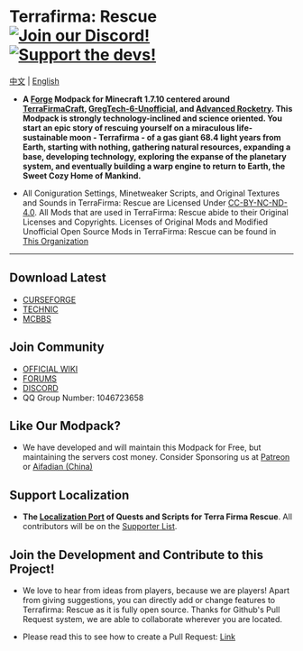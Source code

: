 # Terrafirma: Rescue [![Join our Discord!](https://img.shields.io/badge/Discord-Join%20Us-blue)](https://discord.gg/BWn6E94) [![Support the devs!](https://img.shields.io/badge/Patreon-Support-orange.svg?style=flat-square)](https://www.patreon.com/TeamMoeg) 
[中文](https://github.com/TerraFirmaRescue/TerraFirma-Rescue-Modpack/blob/master/README.CN.md)
|
[English](https://github.com/TerraFirmaRescue/TerraFirma-Rescue-Modpack/blob/master/README.md)

- **A [Forge](https://github.com/MinecraftForge/MinecraftForge) Modpack for Minecraft 1.7.10 centered around [TerraFirmaCraft](https://www.curseforge.com/minecraft/mc-mods/tfcraft), [GregTech-6-Unofficial](https://www.curseforge.com/minecraft/mc-mods/gregtech6-unofficial), and [Advanced Rocketry](https://www.curseforge.com/minecraft/mc-mods/advanced-rocketry). This Modpack is strongly technology-inclined and science oriented. You start an epic story of rescuing yourself on a miraculous life-sustainable moon - Terrafirma - of a gas giant 68.4 light years from Earth, starting with nothing, gathering natural resources, expanding a base, developing technology, exploring the expanse of the planetary system, and eventually building a warp engine to return to Earth, the Sweet Cozy Home of Mankind.**


- All Coniguration Settings, Minetweaker Scripts, and Original Textures and Sounds in TerraFirma: Rescue are Licensed Under [CC-BY-NC-ND-4.0](https://github.com/TerraFirmaRescue/TerraFirma-Rescue-Modpack/blob/master/LICENSE). 
All Mods that are used in TerraFirma: Rescue abide to their Original Licenses and Copyrights. 
Licenses of Original Mods and Modified Unofficial Open Source Mods in TerraFirma: Rescue can be found in [This Organization](https://github.com/TerraFirmaRescue/)

---

## Download Latest

- [CURSEFORGE](https://www.curseforge.com/minecraft/modpacks/terrafirma-rescue)
- [TECHNIC](https://www.technicpack.net/modpack/terra-firma-rescue.1727928)
- [MCBBS](https://www.mcbbs.net/thread-977365-1-1.html)

## Join Community

- [OFFICIAL WIKI](https://wiki.teammoeg.com/)
- [FORUMS](https://forum.teammoeg.com/)
- [DISCORD](https://discord.gg/BWn6E94)
- QQ Group Number: 1046723658

## Like Our Modpack?

- We have developed and will maintain this Modpack for Free, but maintaining the servers cost money. Consider Sponsoring us at [Patreon](https://www.patreon.com/TeamMoeg) or [Aifadian (China)](https://afdian.net/@teammoeg)

## Support Localization

- **The [Localization Port](https://github.com/TerraFirmaRescue/TFR-Localization) of Quests and Scripts for Terra Firma Rescue**. All contributors will be on the [Supporter List](https://github.com/TerraFirmaRescue/TerraFirma-Rescue-Modpack/blob/master/supporterlist.txt).

## Join the Development and Contribute to this Project!

- We love to hear from ideas from players, because we are players!
  Apart from giving suggestions, you can directly add or change features to Terrafirma: Rescue as it is fully open source. 
  Thanks for Github's Pull Request system, we are able to collaborate wherever you are located.
  
- Please read this to see how to create a Pull Request: [Link](https://github.com/geeeeeeeeek/git-recipes/wiki/3.3-%E5%88%9B%E5%BB%BA-Pull-Request)
